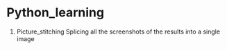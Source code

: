 # Python_learning
  1. Picture_stitching
  Splicing all the screenshots of the results into a single image
